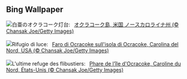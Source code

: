 ## Bing Wallpaper
![](https://www.bing.com/th?id=OHR.OcracokeLight_JA-JP0600038027_UHD.jpg&w=1000)白亜のオクラコーク灯台:&nbsp;&ensp;[オクラコーク島,  米国 ノースカロライナ州 (© Chansak Joe/Getty Images)](https://www.bing.com/th?id=OHR.OcracokeLight_JA-JP0600038027_UHD.jpg)
<br><br/>
![](https://www.bing.com/th?id=OHR.OcracokeLight_IT-IT0714167310_UHD.jpg&w=1000)Rifugio di luce:&nbsp;&ensp;[Faro di Ocracoke sull'isola di Ocracoke, Carolina del Nord, USA (© Chansak Joe/Getty Images)](https://www.bing.com/th?id=OHR.OcracokeLight_IT-IT0714167310_UHD.jpg)
<br><br/>
![](https://www.bing.com/th?id=OHR.OcracokeLight_FR-FR4610560475_UHD.jpg&w=1000)L'ultime refuge des flibustiers:&nbsp;&ensp;[Phare de l’île d'Ocracoke, Caroline du Nord, États-Unis (© Chansak Joe/Getty Images)](https://www.bing.com/th?id=OHR.OcracokeLight_FR-FR4610560475_UHD.jpg)
<br><br/>
